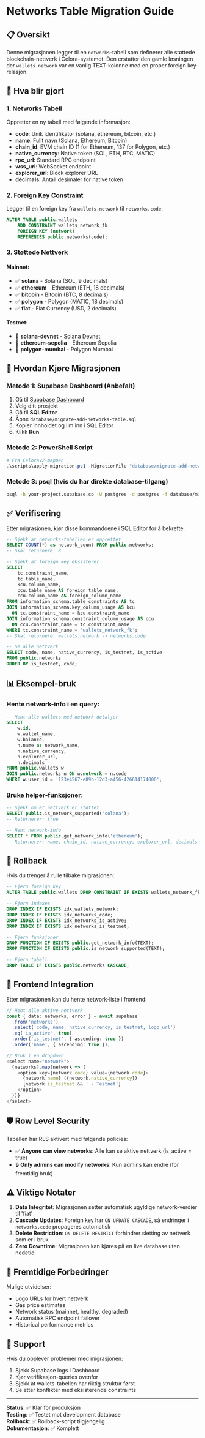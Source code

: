 # Networks Table Migration Guide

## 📋 Oversikt

Denne migrasjonen legger til en `networks`-tabell som definerer alle støttede blockchain-nettverk i Celora-systemet. Den erstatter den gamle løsningen der `wallets.network` var en vanlig TEXT-kolonne med en proper foreign key-relasjon.

## 🎯 Hva blir gjort

### 1. **Networks Tabell**
Oppretter en ny tabell med følgende informasjon:
- **code**: Unik identifikator (solana, ethereum, bitcoin, etc.)
- **name**: Fullt navn (Solana, Ethereum, Bitcoin)
- **chain_id**: EVM chain ID (1 for Ethereum, 137 for Polygon, etc.)
- **native_currency**: Native token (SOL, ETH, BTC, MATIC)
- **rpc_url**: Standard RPC endpoint
- **wss_url**: WebSocket endpoint
- **explorer_url**: Block explorer URL
- **decimals**: Antall desimaler for native token

### 2. **Foreign Key Constraint**
Legger til en foreign key fra `wallets.network` til `networks.code`:
```sql
ALTER TABLE public.wallets 
    ADD CONSTRAINT wallets_network_fk 
    FOREIGN KEY (network) 
    REFERENCES public.networks(code);
```

### 3. **Støttede Nettverk**

#### Mainnet:
- ✅ **solana** - Solana (SOL, 9 decimals)
- ✅ **ethereum** - Ethereum (ETH, 18 decimals)
- ✅ **bitcoin** - Bitcoin (BTC, 8 decimals)
- ✅ **polygon** - Polygon (MATIC, 18 decimals)
- ✅ **fiat** - Fiat Currency (USD, 2 decimals)

#### Testnet:
- 🧪 **solana-devnet** - Solana Devnet
- 🧪 **ethereum-sepolia** - Ethereum Sepolia
- 🧪 **polygon-mumbai** - Polygon Mumbai

## 🚀 Hvordan Kjøre Migrasjonen

### Metode 1: Supabase Dashboard (Anbefalt)

1. Gå til [Supabase Dashboard](https://supabase.com/dashboard)
2. Velg ditt prosjekt
3. Gå til **SQL Editor**
4. Åpne `database/migrate-add-networks-table.sql`
5. Kopier innholdet og lim inn i SQL Editor
6. Klikk **Run**

### Metode 2: PowerShell Script

```powershell
# Fra CeloraV2-mappen
.\scripts\apply-migration.ps1 -MigrationFile "database/migrate-add-networks-table.sql"
```

### Metode 3: psql (hvis du har direkte database-tilgang)

```bash
psql -h your-project.supabase.co -U postgres -d postgres -f database/migrate-add-networks-table.sql
```

## ✅ Verifisering

Etter migrasjonen, kjør disse kommandoene i SQL Editor for å bekrefte:

```sql
-- Sjekk at networks-tabellen er opprettet
SELECT COUNT(*) as network_count FROM public.networks;
-- Skal returnere: 8

-- Sjekk at foreign key eksisterer
SELECT 
    tc.constraint_name, 
    tc.table_name, 
    kcu.column_name,
    ccu.table_name AS foreign_table_name,
    ccu.column_name AS foreign_column_name 
FROM information_schema.table_constraints AS tc 
JOIN information_schema.key_column_usage AS kcu
  ON tc.constraint_name = kcu.constraint_name
JOIN information_schema.constraint_column_usage AS ccu
  ON ccu.constraint_name = tc.constraint_name
WHERE tc.constraint_name = 'wallets_network_fk';
-- Skal returnere: wallets.network -> networks.code

-- Se alle nettverk
SELECT code, name, native_currency, is_testnet, is_active 
FROM public.networks 
ORDER BY is_testnet, code;
```

## 📊 Eksempel-bruk

### Hente network-info i en query:

```sql
-- Hent alle wallets med network-detaljer
SELECT 
    w.id,
    w.wallet_name,
    w.balance,
    n.name as network_name,
    n.native_currency,
    n.explorer_url,
    n.decimals
FROM public.wallets w
JOIN public.networks n ON w.network = n.code
WHERE w.user_id = '123e4567-e89b-12d3-a456-426614174000';
```

### Bruke helper-funksjoner:

```sql
-- Sjekk om et nettverk er støttet
SELECT public.is_network_supported('solana');
-- Returnerer: true

-- Hent network-info
SELECT * FROM public.get_network_info('ethereum');
-- Returnerer: name, chain_id, native_currency, explorer_url, decimals
```

## 🔄 Rollback

Hvis du trenger å rulle tilbake migrasjonen:

```sql
-- Fjern foreign key
ALTER TABLE public.wallets DROP CONSTRAINT IF EXISTS wallets_network_fk;

-- Fjern indexes
DROP INDEX IF EXISTS idx_wallets_network;
DROP INDEX IF EXISTS idx_networks_code;
DROP INDEX IF EXISTS idx_networks_is_active;
DROP INDEX IF EXISTS idx_networks_is_testnet;

-- Fjern funksjoner
DROP FUNCTION IF EXISTS public.get_network_info(TEXT);
DROP FUNCTION IF EXISTS public.is_network_supported(TEXT);

-- Fjern tabell
DROP TABLE IF EXISTS public.networks CASCADE;
```

## 🎨 Frontend Integration

Etter migrasjonen kan du hente network-liste i frontend:

```typescript
// Hent alle aktive nettverk
const { data: networks, error } = await supabase
  .from('networks')
  .select('code, name, native_currency, is_testnet, logo_url')
  .eq('is_active', true)
  .order('is_testnet', { ascending: true })
  .order('name', { ascending: true });

// Bruk i en dropdown
<select name="network">
  {networks?.map(network => (
    <option key={network.code} value={network.code}>
      {network.name} ({network.native_currency})
      {network.is_testnet && ' - Testnet'}
    </option>
  ))}
</select>
```

## 🛡️ Row Level Security

Tabellen har RLS aktivert med følgende policies:

- ✅ **Anyone can view networks**: Alle kan se aktive nettverk (is_active = true)
- 🔒 **Only admins can modify networks**: Kun admins kan endre (for fremtidig bruk)

## ⚠️ Viktige Notater

1. **Data Integritet**: Migrasjonen setter automatisk ugyldige network-verdier til 'fiat'
2. **Cascade Updates**: Foreign key har `ON UPDATE CASCADE`, så endringer i `networks.code` propageres automatisk
3. **Delete Restriction**: `ON DELETE RESTRICT` forhindrer sletting av nettverk som er i bruk
4. **Zero Downtime**: Migrasjonen kan kjøres på en live database uten nedetid

## 📝 Fremtidige Forbedringer

Mulige utvidelser:
- Logo URLs for hvert nettverk
- Gas price estimates
- Network status (mainnet, healthy, degraded)
- Automatisk RPC endpoint failover
- Historical performance metrics

## 🤝 Support

Hvis du opplever problemer med migrasjonen:
1. Sjekk Supabase logs i Dashboard
2. Kjør verifikasjon-queries ovenfor
3. Sjekk at wallets-tabellen har riktig struktur først
4. Se etter konflikter med eksisterende constraints

---

**Status**: ✅ Klar for produksjon  
**Testing**: ✅ Testet mot development database  
**Rollback**: ✅ Rollback-script tilgjengelig  
**Dokumentasjon**: ✅ Komplett  

